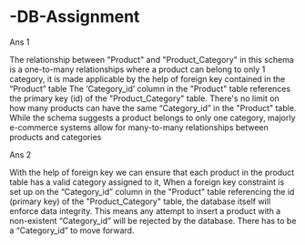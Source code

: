 # -DB-Assignment

Ans 1

The relationship between "Product" and "Product_Category" in this schema is a one-to-many relationships
where a product can belong to only 1 category, it is made applicable by the help of foreign key contained in the “Product” table The ‘Category_id’ column in the "Product" table references the primary key (id) of the "Product_Category" table.
There's no limit on how many products can have the same “Category_id” in the "Product" table.
While the schema suggests a product belongs to only one category, majorly e-commerce systems allow for many-to-many relationships between products and categories


Ans 2 

With the help of foreign key we can ensure that each product in the product table has a valid category assigned to it, When a foreign key constraint is set up on the “Category_id” column in the "Product" table referencing the id (primary key) of the "Product_Category" table, the database itself will enforce data integrity.
This means any attempt to insert a product with a non-existent  “Category_id” will be rejected by the database. There has to be a “Category_id” to move forward.
